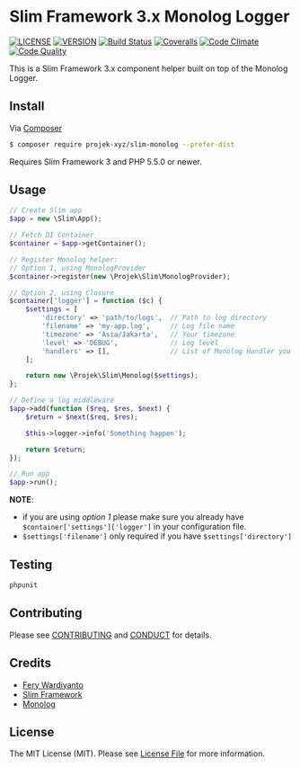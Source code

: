 # Slim Framework 3.x Monolog Logger

[![LICENSE](https://img.shields.io/packagist/l/projek-xyz/slim-monolog.svg?style=flat-square)](LICENSE.md)
[![VERSION](https://img.shields.io/packagist/v/projek-xyz/slim-monolog.svg?style=flat-square)](https://github.com/projek-xyz/slim-monolog/releases)
[![Build Status](https://img.shields.io/travis/projek-xyz/slim-monolog/master.svg?branch=master&style=flat-square)](https://travis-ci.org/projek-xyz/slim-monolog)
[![Coveralls](https://img.shields.io/coveralls/projek-xyz/slim-monolog/master.svg?style=flat-square)](https://coveralls.io/github/projek-xyz/slim-monolog)
[![Code Climate](https://img.shields.io/codeclimate/github/projek-xyz/slim-monolog.svg?style=flat-square)](https://codeclimate.com/github/projek-xyz/slim-monolog)
[![Code Quality](https://img.shields.io/sensiolabs/i/26316c51-2637-473f-81bb-17af361f4b65.svg?style=flat-square)](https://insight.sensiolabs.com/projects/26316c51-2637-473f-81bb-17af361f4b65)

This is a Slim Framework 3.x component helper built on top of the Monolog Logger.

## Install

Via [Composer](https://getcomposer.org/)

```bash
$ composer require projek-xyz/slim-monolog --prefer-dist
```

Requires Slim Framework 3 and PHP 5.5.0 or newer.

## Usage

```php
// Create Slim app
$app = new \Slim\App();

// Fetch DI Container
$container = $app->getContainer();

// Register Monolog helper:
// Option 1, using MonologProvider
$container->register(new \Projek\Slim\MonologProvider);

// Option 2, using Closure
$container['logger'] = function ($c) {
    $settings = [
        'directory' => 'path/to/logs',  // Path to log directory
        'filename' => 'my-app.log',     // Log file name
        'timezone' => 'Asia/Jakarta',   // Your timezone
        'level' => 'DEBUG',             // Log level
        'handlers' => [],               // List of Monolog Handler you wanna use
    ];

    return new \Projek\Slim\Monolog($settings);
};

// Define a log middleware
$app->add(function ($req, $res, $next) {
    $return = $next($req, $res);

    $this->logger->info('Something happen');

    return $return;
});

// Run app
$app->run();
```

**NOTE**:
- if you are using _option 1_ please make sure you already have `$container['settings']['logger']` in your configuration file.
- `$settings['filename']` only required if you have `$settings['directory']`

## Testing

```bash
phpunit
```

## Contributing

Please see [CONTRIBUTING](CONTRIBUTING.md) and [CONDUCT](CONDUCT.md) for details.

## Credits

- [Fery Wardiyanto](http://feryardiant.me)
- [Slim Framework](http://www.slimframework.com)
- [Monolog](https://github.com/Seldaek/monolog)

## License

The MIT License (MIT). Please see [License File](LICENSE.md) for more information.
